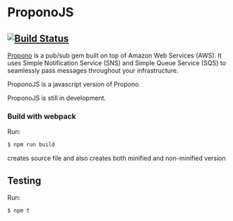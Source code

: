 # ProponoJS
[![Build Status](https://travis-ci.org/malcyL/proponojs.svg?branch=master)](https://travis-ci.org/malcyL/proponojs)
---
[Propono](https://github.com/iHiD/propono) is a pub/sub gem built on top of Amazon Web Services (AWS). It uses Simple Notification Service (SNS) and Simple Queue Service (SQS) to seamlessly pass messages throughout your infrastructure.

ProponoJS is a javascript version of Propono.

ProponoJS is still in development.

### Build with webpack
Run:
```bash
$ npm run build
```
creates source file and also creates both minified and non-minified version

## Testing
Run:
```bash
$ npm t
```
